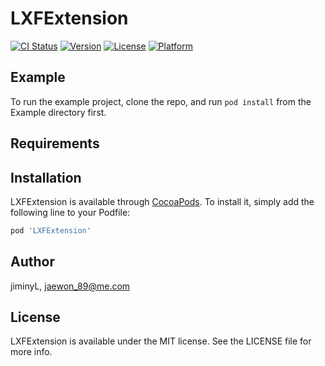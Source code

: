 # LXFExtension

[![CI Status](https://img.shields.io/travis/jiminyL/LXFExtension.svg?style=flat)](https://travis-ci.org/jiminyL/LXFExtension)
[![Version](https://img.shields.io/cocoapods/v/LXFExtension.svg?style=flat)](https://cocoapods.org/pods/LXFExtension)
[![License](https://img.shields.io/cocoapods/l/LXFExtension.svg?style=flat)](https://cocoapods.org/pods/LXFExtension)
[![Platform](https://img.shields.io/cocoapods/p/LXFExtension.svg?style=flat)](https://cocoapods.org/pods/LXFExtension)

## Example

To run the example project, clone the repo, and run `pod install` from the Example directory first.

## Requirements

## Installation

LXFExtension is available through [CocoaPods](https://cocoapods.org). To install
it, simply add the following line to your Podfile:

```ruby
pod 'LXFExtension'
```

## Author

jiminyL, jaewon_89@me.com

## License

LXFExtension is available under the MIT license. See the LICENSE file for more info.
